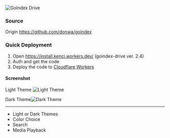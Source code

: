 
![GoIndex Drive](https://raw.githubusercontent.com/kulokenci/goindex-drive/master/go-drive-logo.png)

### Source
Origin https://github.com/donwa/goindex

### Quick Deployment
1. Open https://install.kenci.workers.dev/ (goindex-drive ver. 2.4)
2. Auth and get the code
3. Deploy the code to [Cloudflare Workers](https://www.cloudflare.com/)

#### Screenshot
Light Theme
![Light Theme](https://raw.githubusercontent.com/KeselekPermen69/goindex-drive/master/screenshot/material-light.png)

Dark Theme![Dark Theme](https://raw.githubusercontent.com/KeselekPermen69/goindex-drive/master/screenshot/material-dark.png)

---
- Light or Dark Themes
- Color Choice
- Search
- Media Playback